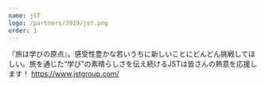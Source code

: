 ```yaml
---
name: jST
logo: /partners/2019/jst.png
order: 1
---
```


『旅は学びの原点』。感受性豊かな若いうちに新しいことにどんどん挑戦してほしい。旅を通じた“学び”の素晴らしさを伝え続けるJSTは皆さんの熱意を応援します！
https://www.jstgroup.com/

